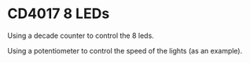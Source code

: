 # CD4017 8  LEDs

Using a decade counter to control the 8 leds.

Using a potentiometer to control the speed of the lights (as an example).